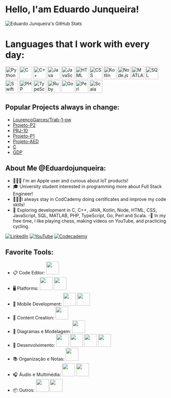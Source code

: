 # Hello, I'am Eduardo Junqueira!

![Eduardo Junqueira's GitHub Stats](https://github-readme-stats.vercel.app/api?username=EduardoJunqueira2004&show_icons=true&theme=radical)

# Languages that I work with every day:
<p>
   <img src="https://cdn.jsdelivr.net/gh/devicons/devicon/icons/python/python-original.svg" alt="Python" width="40" height="40"/>
  <img src="https://cdn.jsdelivr.net/gh/devicons/devicon/icons/c/c-original.svg" alt="C" width="40" height="40"/>
  <img src="https://cdn.jsdelivr.net/gh/devicons/devicon/icons/cplusplus/cplusplus-original.svg" alt="C++" width="40" height="40"/>
  <img src="https://cdn.jsdelivr.net/gh/devicons/devicon/icons/java/java-original.svg" alt="Java" width="40" height="40"/>
  <img src="https://cdn.jsdelivr.net/gh/devicons/devicon/icons/javascript/javascript-original.svg" alt="JavaScript" width="40" height="40"/>
  <img src="https://cdn.jsdelivr.net/gh/devicons/devicon/icons/html5/html5-original.svg" alt="HTML" width="40" height="40"/>
  <img src="https://cdn.jsdelivr.net/gh/devicons/devicon/icons/css3/css3-original.svg" alt="CSS" width="40" height="40"/>
  <img src="https://cdn.jsdelivr.net/gh/devicons/devicon/icons/kotlin/kotlin-original.svg" alt="Kotlin" width="40" height="40"/>
  <img src="https://cdn.jsdelivr.net/gh/devicons/devicon/icons/nodejs/nodejs-original.svg" alt="Node.js" width="40" height="40"/>
  <img src="https://cdn.jsdelivr.net/gh/devicons/devicon/icons/matlab/matlab-original.svg" alt="MATLAB" width="40" height="40"/>
  <img src="https://cdn.jsdelivr.net/gh/devicons/devicon/icons/mysql/mysql-original-wordmark.svg" alt="SQL" width="40" height="40"/>
   <img src="https://cdn.jsdelivr.net/gh/devicons/devicon/icons/swift/swift-original.svg" alt="Swift" width="40" height="40"/>
   <img src="https://cdn.jsdelivr.net/gh/devicons/devicon/icons/php/php-original.svg" alt="PHP" width="40" height="40"/>
   <img src="https://cdn.jsdelivr.net/gh/devicons/devicon/icons/typescript/typescript-original.svg" alt="TypeScript" width="40" height="40"/>
   <img src="https://cdn.jsdelivr.net/gh/devicons/devicon/icons/ruby/ruby-original.svg" alt="Ruby" width="40" height="40"/>
   <img src="https://cdn.jsdelivr.net/gh/devicons/devicon/icons/go/go-original.svg" alt="Go" width="40" height="40"/>
   <img src="https://cdn.jsdelivr.net/gh/devicons/devicon/icons/perl/perl-original.svg" alt="Perl" width="40" height="40"/>
   <img src="https://cdn.jsdelivr.net/gh/devicons/devicon/icons/scala/scala-original.svg" alt="Scala" width="40" height="40"/>

</p>

## Popular Projects always in change:
- [LourencoGarces/Trab-1-pw](https://github.com/LourencoGarces/Trab-1-pw)
- [Projeto-P2](https://github.com/EduardoJunqueira2004/Projeto-P2)
- [PRJ-10](https://github.com/EduardoJunqueira2004/PRJ-10)
- [Projeto-P1](https://github.com/EduardoJunqueira2004/Projeto-P1)
- [Projeto-AED](https://github.com/EduardoJunqueira2004/Projeto-AED)
- [C](https://github.com/EduardoJunqueira2004/C.git)
- [GDP](https://github.com/EduardoJunqueira2004/GDP.git)

  
## About Me @Eduardojunqueira:
- 🧑🏻‍💻 I'm an Apple user and curious about IoT products!
- 🎓 University student interested in programming more about Full Stack Engineer!
- 🧑🏻‍💻I always stay in CodCademy doing certificates and improve my code skills!
- 🚀 Exploring development in C, C++, JAVA, Kotlin, Node, HTML, CSS, JavaScript, SQL, MATLAB, PHP, TypeScript, Go, Perl and Scala.
-🎲 In my free time, I like playing chess, making videos on YouTube, and practicing cycling.

[![LinkedIn](https://img.shields.io/badge/LinkedIn-blue?style=flat&logo=linkedin&logoColor=white)](https://www.linkedin.com/in/eduardo-junqueira-1696b5177)
[![YouTube](https://img.shields.io/badge/YouTube-red?style=flat&logo=youtube&logoColor=white)](https://youtube.com/@eduardomj2004?si=T7PVhTbsEY3FDfB8)
[![Codecademy](https://img.shields.io/badge/Codecademy-black?style=flat&logo=codecademy&logoColor=white)](https://www.codecademy.com/profiles/eduardojunqueira)

## Favorite Tools:
- 📋 Code Editor: <img src="https://cdn.jsdelivr.net/gh/devicons/devicon/icons/vscode/vscode-original.svg" width="40" height="40"/>
- 🖥️ Platforms: <img src="https://cdn.jsdelivr.net/gh/devicons/devicon/icons/apple/apple-original.svg" width="40" height="40"/>  <img src="https://img.icons8.com/color/40/000000/vmware.png" width="40" height="40"/>
- 📱 Mobile Development: <img src="https://cdn.jsdelivr.net/gh/devicons/devicon/icons/androidstudio/androidstudio-original.svg" width="40" height="40"/> <img src="https://cdn.jsdelivr.net/gh/devicons/devicon/icons/swift/swift-original.svg" width="40" height="40"/>
- 🎥 Content Creation: <img src="https://img.icons8.com/color/40/000000/youtube-play.png" width="40" height="40"/>
- 📝 Diagramas e Modelagem: <img src="https://img.icons8.com/color/40/000000/drawio.png" width="40" height="40"/>
- 🔧 Desenvolvimento: <img src="https://cdn.jsdelivr.net/gh/devicons/devicon/icons/sublimetext/sublimetext-original.svg" width="40" height="40"/> <img src="https://cdn.jsdelivr.net/gh/devicons/devicon/icons/intellij/intellij-original.svg" width="40" height="40"/> <img src="https://cdn.jsdelivr.net/gh/devicons/devicon/icons/arduino/arduino-original.svg" width="40" height="40"/> <img src="https://cdn.jsdelivr.net/gh/devicons/devicon/icons/xcode/xcode-original.svg" width="40" height="40"/>
- 📚 Organização e Notas: <img src="https://img.icons8.com/color/40/000000/notion--v1.png" width="40" height="40"/>
- 🎧 Áudio e Multimédia: <img src="https://img.icons8.com/color/40/000000/audacity.png" width="40" height="40"/> <img src="https://img.icons8.com/color/40/000000/obs-studio.png" width="40" height="40"/>
- 📦 Outros: 
  <img src="https://img.icons8.com/color/40/000000/discord-logo.png" width="40" height="40"/> 
  <img src="https://img.icons8.com/color/40/000000/system-task.png" width="40" height="40"/>
